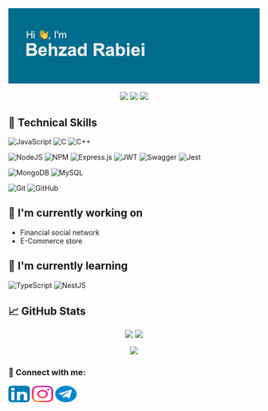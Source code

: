 <img src="https://raw.githubusercontent.com/Behzad-Rabiei/behzad-rabiei/main/header.png"/>

<!-- </p align="center">
<img src="https://github.com/ritik307/ritik307/blob/main/images/newbg(1).png" />
 -->
<p align="center">
 <img src="https://badges.pufler.dev/visits/behzad-rabiei/behzad-rabiei"/> 
 <img src="https://badges.pufler.dev/repos/behzad-rabiei"/>
 <img src="https://badges.pufler.dev/commits/monthly/behzad-rabiei" />
</p>

## 💼 Technical Skills
![JavaScript](https://img.shields.io/badge/javascript-%23323330.svg?style=for-the-badge&logo=javascript&logoColor=%23F7DF1E)
![C](https://img.shields.io/badge/c-%2300599C.svg?style=for-the-badge&logo=c&logoColor=white)
![C++](https://img.shields.io/badge/c++-%2300599C.svg?style=for-the-badge&logo=c%2B%2B&logoColor=white)

![NodeJS](https://img.shields.io/badge/node.js-6DA55F?style=for-the-badge&logo=node.js&logoColor=white)
![NPM](https://img.shields.io/badge/NPM-%23000000.svg?style=for-the-badge&logo=npm&logoColor=white)
![Express.js](https://img.shields.io/badge/express.js-%23404d59.svg?style=for-the-badge&logo=express&logoColor=%2361DAFB)
![JWT](https://img.shields.io/badge/JWT-black?style=for-the-badge&logo=JSON%20web%20tokens)
![Swagger](https://img.shields.io/badge/-Swagger-%23Clojure?style=for-the-badge&logo=swagger&logoColor=white)
![Jest](https://img.shields.io/badge/-jest-%23C21325?style=for-the-badge&logo=jest&logoColor=white)

![MongoDB](https://img.shields.io/badge/MongoDB-%234ea94b.svg?style=for-the-badge&logo=mongodb&logoColor=white)
![MySQL](https://img.shields.io/badge/mysql-%2300f.svg?style=for-the-badge&logo=mysql&logoColor=white)

![Git](https://img.shields.io/badge/git-%23F05033.svg?style=for-the-badge&logo=git&logoColor=white)
![GitHub](https://img.shields.io/badge/github-%23121011.svg?style=for-the-badge&logo=github&logoColor=white)

## 🔭 I'm currently working on
- Financial social network 
- E-Commerce store

## 🌱 I'm currently learning
![TypeScript](https://img.shields.io/badge/typescript-%23007ACC.svg?style=for-the-badge&logo=typescript&logoColor=white)
![NestJS](https://img.shields.io/badge/nestjs-%23E0234E.svg?style=for-the-badge&logo=nestjs&logoColor=white)

## 📈 GitHub Stats 
<p align = "center">
      <img  src = "https://github-readme-stats.vercel.app/api?username=behzad-rabiei&show_icons=true&theme=tokyonight&line_height=27">
      <img src = "https://github-readme-stats.vercel.app/api/top-langs/?username=behzad-rabiei&theme=tokyonight">
</p>

<p align = "center">
     <img src = "https://github-readme-streak-stats.herokuapp.com/?user=behzad-rabiei&theme=tokyonight_duo">
</p> 

### 🤝 Connect with me:
<p align="left">
<a href="https://www.linkedin.com/in/behzad-rabiei" target="_blank"><img align="center" src="https://raw.githubusercontent.com/Behzad-Rabiei/behzad-rabiei/main/images/linkedin.svg" alt="" height="33" width="43" /></a>
<a href="https://www.instagram.com/behzad_rabiei/" target="_blank"><img align="center" src="https://raw.githubusercontent.com/Behzad-Rabiei/behzad-rabiei/main/images/instagram.svg" alt="" height="33" width="43" /></a>
<a href="https://t.me/Behzad_Rabiei" target="_blank"><img align="center" src="https://raw.githubusercontent.com/Behzad-Rabiei/behzad-rabiei/main/images/telegram.svg" alt="" height="33" width="43" /></a>
